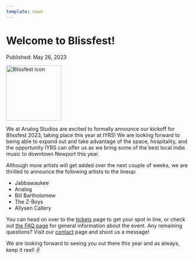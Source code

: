 ```yaml
---
template: news
---
```


# Welcome to Blissfest!

<span class="publish-date">Published: May 26, 2023</span>

<img
  src="/assets/images/blissfest-icon-sm.webp"
  width="150"
  height="150"
  alt="Blissfest icon"
/>

We at Analog Studios are excited to formally announce our kickoff for Blissfest 2023, taking place this year at IYRS!  We are looking forward to being able to expand out and take advantage of the space, hospitality, and the opportunity IYRS can offer us as we bring some of the best local indie music to downtown Newport this year.

Although more artists will get added over the next couple of weeks, we are thrilled to announce the following artists to the lineup:

- Jabbawaukee
- Analog
- Bill Bartholomew
- The Z-Boys
- Allysen Callery

You can head on over to the [tickets](/tickets/) page to get your spot in line, or check out [the FAQ page](/faq/) for general information about the event.  Any remaining questions?  Visit our [contact](/contact/) page and shoot us a message!

We are looking forward to seeing you out there this year and as always, keep it reel! ✌️